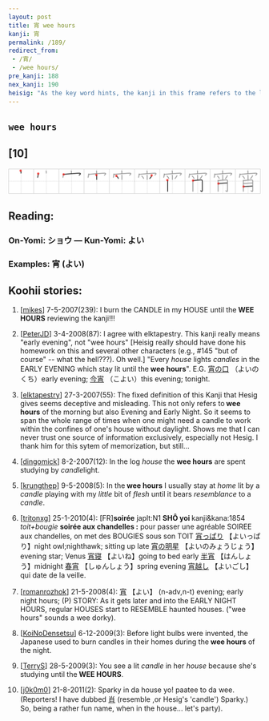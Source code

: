 ```yaml
---
layout: post
title: 宵 wee hours
kanji: 宵
permalink: /189/
redirect_from:
 - /宵/
 - /wee hours/
pre_kanji: 188
nex_kanji: 190
heisig: "As the key word hints, the kanji in this frame refers to the late evening or early morning hours, well after one should be in bed asleep. It does this by picturing a <i>house</i> with a <i>candle</i> in it. The reason is obvious: whoever is living there is &quot;burning the <i>candle</i> at both ends,&quot; and working night after night into the <b>wee hours</b>."
---
```


## `wee hours`

## [10]

<div class="stroke"><img src="../images/E5AEB5.png" /></div>

## Reading:

### On-Yomi: ショウ &mdash; Kun-Yomi: よい

### Examples: 宵 (よい)

## Koohii stories:

1) [<a href="http://kanji.koohii.com/profile/mikes">mikes</a>] 7-5-2007(239): I burn the CANDLE in my HOUSE until the<strong> WEE HOURS</strong> reviewing the kanji!!! 

2) [<a href="http://kanji.koohii.com/profile/PeterJD">PeterJD</a>] 3-4-2008(87): I agree with elktapestry. This kanji really means &quot;early evening&quot;, not &quot;wee hours&quot; [Heisig really should have done his homework on this and several other characters (e.g., #145 &quot;but of course&quot; -- what the hell???). Oh well.] &quot;Every <em>house</em> lights <em>candles</em> in the EARLY EVENING which stay lit until the<strong> wee hours</strong>&quot;. E.G.   <a href="http://jisho.org/kanji/details/宵の口">宵の口</a>  （よいのくち）early evening;   <a href="http://jisho.org/kanji/details/今宵">今宵</a>  （こよい）this evening; tonight. 

3) [<a href="http://kanji.koohii.com/profile/elktapestry">elktapestry</a>] 27-3-2007(55): The fixed definition of this Kanji that Hesig gives seems deceptive and misleading. This not only refers to<strong> wee hours</strong> of the morning but also Evening and Early Night. So it seems to span the whole range of times when one might need a candle to work within the confines of one&#039;s house without daylight. Shows me that I can never trust one source of information exclusively, especially not Hesig. I thank him for this sytem of memorization, but still... 

4) [<a href="http://kanji.koohii.com/profile/dingomick">dingomick</a>] 8-2-2007(12): In the log <em>house</em> the <strong>wee hours</strong> are spent studying by <em>candle</em>light. 

5) [<a href="http://kanji.koohii.com/profile/krungthep">krungthep</a>] 9-5-2008(5): In the<strong> wee hours</strong> I usually stay at <em>home</em> lit by a <em>candle</em> playing with my <em>little</em> bit of <em>flesh</em> until it bears <em>resemblance</em> to a <em>candle</em>. 

6) [<a href="http://kanji.koohii.com/profile/tritonxg">tritonxg</a>] 25-1-2010(4): [FR]<strong>soirée</strong> japlt:N1 <strong>SHÔ yoi </strong> kanji&amp;kana:1854 <em>toit+bougie</em> <strong>soirée aux chandelles :</strong> pour passer une agréable SOIREE aux chandelles, on met des BOUGIES sous son TOIT   <a href="http://jisho.org/kanji/details/宵っぱり">宵っぱり</a>  【よいっぱり】night owl;nighthawk; sitting up late   <a href="http://jisho.org/kanji/details/宵の明星">宵の明星</a>  【よいのみょうじょう】evening star; Venus  <a href="http://jisho.org/kanji/details/宵寝">宵寝</a>  【よいね】going to bed early  <a href="http://jisho.org/kanji/details/半宵">半宵</a>  【はんしょう】midnight  <a href="http://jisho.org/kanji/details/春宵">春宵</a>  【しゅんしょう】spring evening  <a href="http://jisho.org/kanji/details/宵越し">宵越し</a>  【よいごし】qui date de la veille. 

7) [<a href="http://kanji.koohii.com/profile/romanrozhok">romanrozhok</a>] 21-5-2008(4):   <a href="http://jisho.org/kanji/details/宵">宵</a>   【よい】 (n-adv,n-t) evening; early night hours; (P) STORY: As it gets later and into the EARLY NIGHT HOURS, regular HOUSES start to RESEMBLE haunted houses. (&quot;wee hours&quot; sounds a wee dorky). 

8) [<a href="http://kanji.koohii.com/profile/KoiNoDensetsu">KoiNoDensetsu</a>] 6-12-2009(3): Before light bulbs were invented, the Japanese used to burn candles in their homes during the<strong> wee hours</strong> of the night. 

9) [<a href="http://kanji.koohii.com/profile/TerryS">TerryS</a>] 28-5-2009(3): You see a lit <em>candle</em> in her <em>house</em> because she&#039;s studying until the<strong> WEE HOURS</strong>. 

10) [<a href="http://kanji.koohii.com/profile/j0k0m0">j0k0m0</a>] 21-8-2011(2): Sparky in da house yo! paatee to da wee. (Reporters! I have dubbed   <a href="http://jisho.org/kanji/details/肖">肖</a>   (resemble ,or Hesig&#039;s &#039;candle&#039;) Sparky.) So, being a rather fun name, when in the house... let&#039;s party). 

